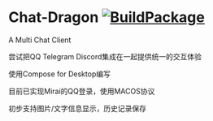 # Chat-Dragon [![BuildPackage](https://github.com/Longtianmu/Chat-Dragon/actions/workflows/main.yml/badge.svg)](https://github.com/Longtianmu/Chat-Dragon/actions/workflows/main.yml/badge.svg)
A Multi Chat Client

尝试把QQ Telegram Discord集成在一起提供统一的交互体验

使用Compose for Desktop编写

目前已实现Mirai的QQ登录，使用MACOS协议

初步支持图片/文字信息显示，历史记录保存
